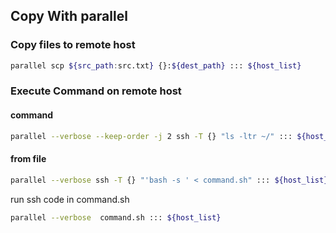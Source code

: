 ## Copy With parallel

### Copy files to remote host

```bash
parallel scp ${src_path:src.txt} {}:${dest_path} ::: ${host_list}
```

### Execute Command on remote host

#### command

```bash
parallel --verbose --keep-order -j 2 ssh -T {} "ls -ltr ~/" ::: ${host_list}
```

#### from file

```bash
parallel --verbose ssh -T {} "'bash -s ' < command.sh" ::: ${host_list}
```

run ssh code in command.sh
```bash
parallel --verbose  command.sh ::: ${host_list}
```

